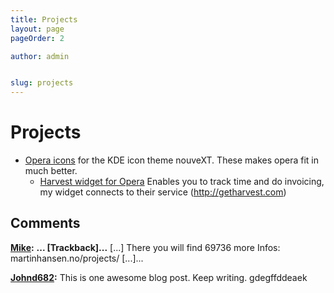 ```yaml
---
title: Projects
layout: page
pageOrder: 2

author: admin


slug: projects
---
```


# Projects

* [Opera icons](http://kde-look.org/content/show.php/Opera+icon?content=29424) for the KDE icon theme nouveXT. These makes opera fit in much better.
  * [Harvest widget for Opera](/2010/03/14/harvest-widget-for-opera/ ) Enables you to track time and do invoicing, my widget connects to their service (http://getharvest.com)

## Comments

**[Mike](#2828 "2012-02-16 19:05:48"):** **... [Trackback]...** [...] There you will find 69736 more Infos: martinhansen.no/projects/ [...]...

**[Johnd682](#3388 "2014-04-29 23:54:22"):** This is one awesome blog post. Keep writing. gdegffddeaek

